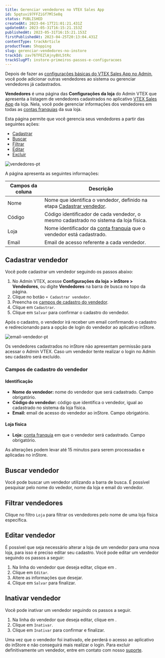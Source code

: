 ```yaml
---
title: Gerenciar vendedores no VTEX Sales App
id: 5pqtuvi97FFZiGf7MlSe8q
status: PUBLISHED
createdAt: 2023-04-17T21:01:21.431Z
updatedAt: 2023-05-31T16:15:21.153Z
publishedAt: 2023-05-31T16:15:21.153Z
firstPublishedAt: 2023-04-25T20:13:04.431Z
contentType: trackArticle
productTeam: Shopping
slug: gerenciar-vendedores-no-instore
trackId: zav76TFEZlAjnyBVL5tRc
trackSlugPT: instore-primeiros-passos-e-configuracoes
---
```


Depois de fazer as [configurações básicas do VTEX Sales App no Admin](https://help.vtex.com/pt/tracks/instore-primeiros-passos-e-configuracoes--zav76TFEZlAjnyBVL5tRc/4L5SoLxE8O3YkxF7FKymrO), você pode adicionar outras vendedores ao sistema ou gerenciar vendedores já cadastrados.

**Vendedores** é uma página das **Configurações da loja** do Admin VTEX que apresenta a listagem de vendedores cadastrados no aplicativo [VTEX Sales App](https://help.vtex.com/pt/tracks/instore-primeiros-passos-e-configuracoes--zav76TFEZlAjnyBVL5tRc/7fnnVlG3Kv1Tay9iagc5yf) da loja. Nela, você pode gerenciar informações dos vendedores em todas as [contas franquias](https://help.vtex.com/pt/tutorial/o-que-e-conta-franquia--kWQC6RkFSCUFGgY5gSjdl) da sua loja.

Esta página permite que você gerencia seus vendedores a partir das seguintes ações:

* [Cadastrar](#cadastrar-vendedor)
* [Buscar](#buscar-vendedor)
* [Filtrar](#filtrar-vendedores)
* [Editar](#editar-vendedor)
* [Excluir](#excluir-vendedor)

![vendedores-pt](https://images.ctfassets.net/alneenqid6w5/1PDeYBlqDILaEOFGOE7H8x/fbd82da71cf7d2e4a8936b2fd2aac877/PT.png)

A página apresenta as seguintes informações: 

  | Campos da coluna | Descrição                                                                                                                                                                            |
| ---------------- | ------------------------------------------------------------------------------------------------------------------------------------------------------------------------------------ |
| Nome             | Nome que identifica o vendedor, definido na etapa [Cadastrar vendedor](#cadastrar-vendedor). |
| Código           | Código identificador de cada vendedor, o mesmo cadastrado no sistema da loja física.                                                                                                 |
| Loja             | Nome identificador da [conta franquia](https://help.vtex.com/pt/tutorial/o-que-e-conta-franquia--kWQC6RkFSCUFGgY5gSjdl) que o vendedor está cadastrado.                              |
| Email            | Email de acesso referente a cada vendedor.                                                                                                                                           |

## Cadastrar vendedor

Você pode cadastrar um vendedor seguindo os passos abaixo:

1. No Admin VTEX, acesse **Configurações da loja** **> inStore > Vendedores**, ou digite **Vendedores** na barra de busca no topo da página.
2. Clique no botão `+ Cadastrar vendedor`.
3. Preencha os [campos de cadastro do vendedor](#campos-de-cadastro-do-vendedor).
4. Clique em `Cadastrar`.
5. Clique em `Salvar` para confirmar o cadastro do vendedor.  

Após o cadastro, o vendedor irá receber um email confirmando o cadastro e redirecionando para a opção de login do vendedor ao aplicativo inStore.

![email-vendedor-pt](https://images.ctfassets.net/alneenqid6w5/28VbbIXujzHcE3BriNtZPq/3aa9729eb2211875302b7316dbe46c93/image.png)

<div class ="alert alert-warning">
<p>Os vendedores cadastrados no inStore não apresentam permissão para acessar o Admin VTEX. Caso um vendedor tente realizar o login no Admin seu cadastro será excluído.</p> 
</div>

### Campos de cadastro do vendedor

#### Identificação

* **Nome do vendedor:** nome do vendedor que será cadastrado. Campo obrigatório.
* **Código do vendedor:** código que identifica o vendedor, igual ao cadastrado no sistema da loja física.
* **Email:** email de acesso do vendedor ao inStore. Campo obrigatório.

#### Loja física

* **Loja:** [conta franquia](https://help.vtex.com/pt/tutorial/o-que-e-conta-franquia--kWQC6RkFSCUFGgY5gSjdl) em que o vendedor será cadastrado. Campo obrigatório.

<div class ="alert alert-info">
<p>As alterações podem levar até 15 minutos para serem processadas e aplicadas no inStore.</p> 
</div>

## Buscar vendedor

Você pode buscar um vendedor utilizando a barra de busca. É possível pesquisar pelo nome do vededor, nome da loja e email do vendedor.

## Filtrar vendedores

Clique no filtro `Loja` para filtrar os vendedores pelo nome de uma loja física específica. 

## Editar vendedor

É possível que seja necessário alterar a loja de um vendedor para uma nova loja, para isso é preciso editar seu cadastro. Você pode editar um vendedor seguindo os passos a seguir:

1. Na linha do vendedor que deseja editar, clique em <i class="fas fa-ellipsis-v"></i>.
2. Clique em <i class="fas fa-pencil-alt"></i> `Editar`.
3. Altere as informações que desejar.
4. Clique em `Salvar` para finalizar.

## Inativar vendedor

Você pode inativar um vendedor seguindo os passos a seguir.

1. Na linha do vendedor que deseja editar, clique em <i class="fas fa-ellipsis-v"></i>.
2. Clique em <i class="fa-solid fa-box-archive"></i> `Inativar`.
3. Clique em `Inativar` para confirmar e finalizar.

Uma vez que o vendedor foi inativado, ele perderá o acesso ao aplicativo do inStore e não conseguirá mais realizar o login. Para excluir definitivamente um vendedor, entre em contato com nosso [suporte](https://support.vtex.com/hc/pt-br/requests).
